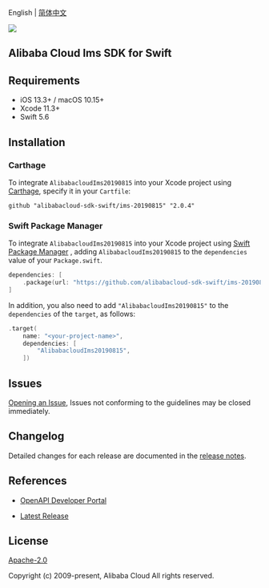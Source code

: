 English | [简体中文](README-CN.md)

![](https://aliyunsdk-pages.alicdn.com/icons/AlibabaCloud.svg)

## Alibaba Cloud Ims SDK for Swift

## Requirements

- iOS 13.3+ / macOS 10.15+
- Xcode 11.3+
- Swift 5.6

## Installation

### Carthage

To integrate `AlibabacloudIms20190815` into your Xcode project using [Carthage](https://github.com/Carthage/Carthage), specify it in your `Cartfile`:

```ogdl
github "alibabacloud-sdk-swift/ims-20190815" "2.0.4"
```

### Swift Package Manager

To integrate `AlibabacloudIms20190815` into your Xcode project using [Swift Package Manager](https://swift.org/package-manager/) , adding `AlibabacloudIms20190815` to the `dependencies` value of your `Package.swift`.

```swift
dependencies: [
    .package(url: "https://github.com/alibabacloud-sdk-swift/ims-20190815.git", from: "2.0.4")
]
```

In addition, you also need to add `"AlibabacloudIms20190815"` to the `dependencies` of the `target`, as follows:

```swift
.target(
    name: "<your-project-name>",
    dependencies: [
        "AlibabacloudIms20190815",
    ])
```

## Issues

[Opening an Issue](https://github.com/alibabacloud-sdk-swift/ims-20190815/issues/new), Issues not conforming to the guidelines may be closed immediately.

## Changelog

Detailed changes for each release are documented in the [release notes](./ChangeLog.txt).

## References

* [OpenAPI Developer Portal](https://next.api.alibabacloud.com/home)
- [Latest Release](https://github.com/alibabacloud-sdk-swift/ims-20190815)

## License

[Apache-2.0](http://www.apache.org/licenses/LICENSE-2.0)

Copyright (c) 2009-present, Alibaba Cloud All rights reserved.
